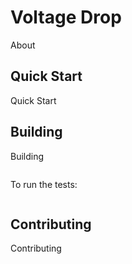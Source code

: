 # Voltage Drop

About

## Quick Start

Quick Start 

## Building

Building

```bash
```

To run the tests:

```bash
```

## Contributing

Contributing